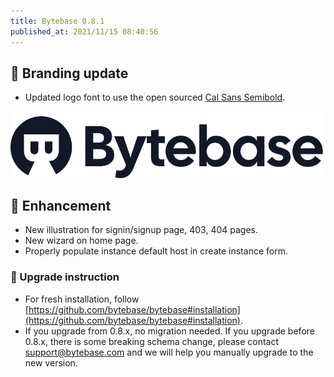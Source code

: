 ```yaml
---
title: Bytebase 0.8.1
published_at: 2021/11/15 08:40:56
---
```


## 🚀 Branding update

- Updated logo font to use the open sourced [Cal Sans Semibold](https://github.com/calendso/font).

![_](/static//blog-changelog-assets/2021/11/logo-full.png)

## 🎄 Enhancement

- New illustration for signin/signup page, 403, 404 pages.
- New wizard on home page.
- Properly populate instance default host in create instance form.

### 📕 Upgrade instruction

- For fresh installation, follow [https://github.com/bytebase/bytebase#installation](https://github.com/bytebase/bytebase#installation).
- If you upgrade from 0.8.x, no migration needed. If you upgrade before 0.8.x, there is some breaking schema change, please contact [support@bytebase.com](mailto:support@bytebase.com) and we will help you manually upgrade to the new version.
